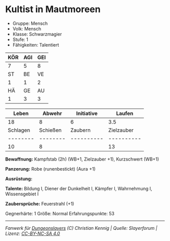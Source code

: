 # Kultist in Mautmoreen  
- Gruppe: Mensch  
- Volk: Mensch  
- Klasse: Schwarzmagier  
- Stufe: 1  
- Fähigkeiten: Talentiert  


| KÖR | AGI | GEI |  
| --- | --- | --- |  
| 7   | 5   | 8   |
| ST  | BE  | VE  |  
| 1   | 1   | 2   |
| HÄ  | GE  | AU  |  
| 1   | 3   | 3   |


| Leben    | Abwehr   | Initiative | Laufen     |
| -------- | -------- | ---------- | ---------- |
| 18       | 8        | 6          | 3.5        |
| Schlagen | Schießen | Zaubern    | Zielzauber |
| -------- | -------- | ---------- | ---------- |
| 10       | 8        |            | 13         |

**Bewaffnung:**
Kampfstab (2h) (WB+1, Zielzauber +1), Kurzschwert (WB+1)

**Panzerung:**
Robe (runenbestickt) (Aura +1)

**Ausrüstung:**


**Talente:**
Bildung I, Diener der Dunkelheit I, Kämpfer I, Wahrnehmung I, Wissensgebiet I

**Zaubersprüche:**
Feuerstrahl (+1)

Gegnerhärte: 1
Größe: Normal
Erfahrungspunkte: 53



___
*Fanwerk für [Dungeonslayers](https://www.dungeonslayers.net/) (C) Christian Kennig | Quelle: Slayerforum | Lizenz: [CC-BY-NC-SA 4.0](https://creativecommons.org/licenses/by-nc-sa/4.0/deed.de)*